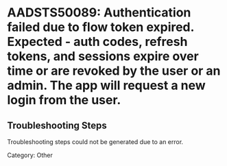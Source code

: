 # AADSTS50089: Authentication failed due to flow token expired. Expected - auth codes, refresh tokens, and sessions expire over time or are revoked by the user or an admin. The app will request a new login from the user.


## Troubleshooting Steps
Troubleshooting steps could not be generated due to an error.

Category: Other